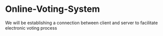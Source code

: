 # Online-Voting-System
We will be establishing a connection between client and server to facilitate electronic voting process
